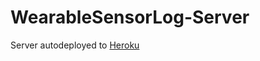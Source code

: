 # WearableSensorLog-Server
Server autodeployed to <a href="https://connectedhealth.herokuapp.com/">Heroku</a>
